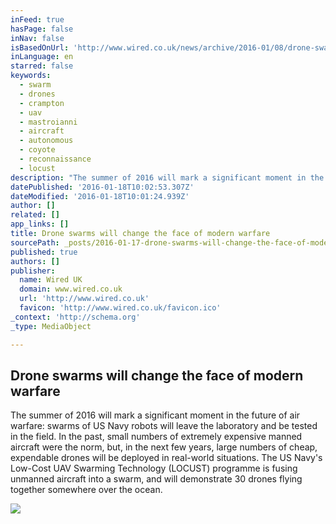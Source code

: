 ```yaml
---
inFeed: true
hasPage: false
inNav: false
isBasedOnUrl: 'http://www.wired.co.uk/news/archive/2016-01/08/drone-swarms-change-warfare'
inLanguage: en
starred: false
keywords:
  - swarm
  - drones
  - crampton
  - uav
  - mastroianni
  - aircraft
  - autonomous
  - coyote
  - reconnaissance
  - locust
description: "The summer of 2016 will mark a significant moment in the future of air warfare: swarms of US Navy robots will leave the laboratory and be tested in the field. In the past, small numbers of extremely expensive manned aircraft were the norm, but, in the next few years, large numbers of cheap, expendable drones will be deployed in real-world situations. The US Navy's Low-Cost UAV Swarming Technology (LOCUST) programme is fusing unmanned aircraft into a swarm, and will demonstrate 30 drones flying together somewhere over the ocean."
datePublished: '2016-01-18T10:02:53.307Z'
dateModified: '2016-01-18T10:01:24.939Z'
author: []
related: []
app_links: []
title: Drone swarms will change the face of modern warfare
sourcePath: _posts/2016-01-17-drone-swarms-will-change-the-face-of-modern-warfare-wired-u.md
published: true
authors: []
publisher:
  name: Wired UK
  domain: www.wired.co.uk
  url: 'http://www.wired.co.uk'
  favicon: 'http://www.wired.co.uk/favicon.ico'
_context: 'http://schema.org'
_type: MediaObject

---
```

<article style=""><h1>Drone swarms will change the face of modern warfare</h1><p>The summer of 2016 will mark a significant moment in the future of air warfare: swarms of US Navy robots will leave the laboratory and be tested in the field. In the past, small numbers of extremely expensive manned aircraft were the norm, but, in the next few years, large numbers of cheap, expendable drones will be deployed in real-world situations. The US Navy's Low-Cost UAV Swarming Technology (LOCUST) programme is fusing unmanned aircraft into a swarm, and will demonstrate 30 drones flying together somewhere over the ocean.</p><img src="https://s3-us-west-2.amazonaws.com/the-grid-img/p/a7b9fbfff593df1d0d4f26ea90a7a2a676935eaa.jpg" /></article>